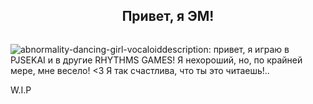 <h2 align="center">Привет, я ЭМ!</h2>
<p align="center" alt="" width="">
    <img alt="" src="assets/standard.gif">

![abnormality-dancing-girl-vocaloid](https://user-images.githubusercontent.com/117464679/211882563-592c52be-b82a-4ee5-9640-df673d150d4d.gif)description:
привет, я играю в PJSEKAI и в другие RHYTHMS GAMES! Я нехороший, но, по крайней мере, мне весело! <3 Я так счастлива, что ты это читаешь!.. 

W.I.P
